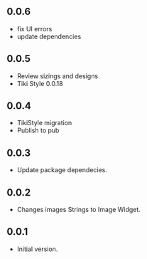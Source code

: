 ## 0.0.6

* fix UI errors
* update dependencies

## 0.0.5

* Review sizings and designs
* Tiki Style 0.0.18

## 0.0.4

* TikiStyle migration
* Publish to pub

## 0.0.3

* Update package dependecies.

## 0.0.2

* Changes images Strings to Image Widget.

## 0.0.1

* Initial version.

